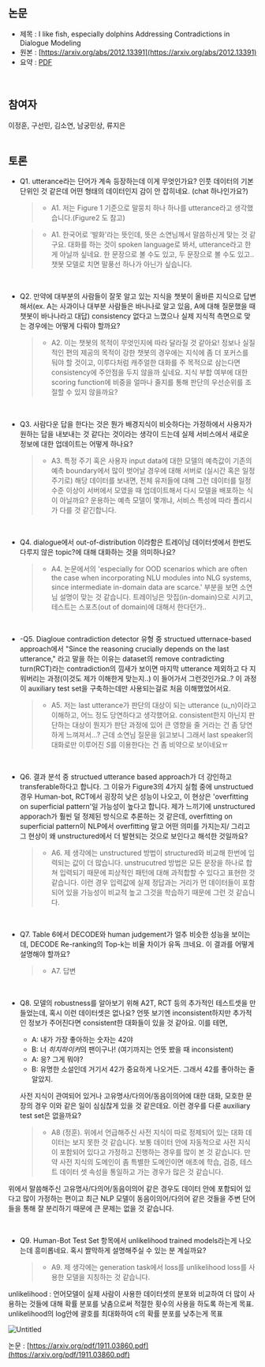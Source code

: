 ## 논문
- 제목 : I like fish, especially dolphins Addressing Contradictions in Dialogue Modeling
- 원본 : [https://arxiv.org/abs/2012.13391](https://arxiv.org/abs/2012.13391)
- 요약 : [PDF](https://github.com/vhrehfdl/NLP-Research-Follow/blob/main/season2/summary/7.%20I%20like%20fish%20especially%20dolphins%20Addressing%20Contradictions%20in%20Dialogue%20Modeling.pdf)
<br>


## 참여자
이정훈, 구선민, 김소연, 남궁민상, 류지은
<br><br>


## 토론
- Q1. utterance라는 단어가 계속 등장하는데 이게 무엇인가요? 인풋 데이터의 기본 단위인 것 같은데 어떤 형태의 데이터인지 감이 안 잡히네요. (chat 하나인가요?)

  >- A1. 저는 Figure 1 기준으로 말뭉치 하나 하나를 utterance라고 생각했습니다.(Figure2 도 참고)

  >- A1. 한국어로 '발화'라는 뜻인데, 뜻은 소연님께서 말씀하신게 맞는 것 같구요. 대화를 하는 것이 spoken language로 봐서, utterance라고 한게 아닐까 싶네요. 
  > 한 문장으로 볼 수도 있고, 두 문장으로 볼 수도 있고.. 챗봇 모델로 치면 말풍선 하나가 아닌가 싶습니다. 

<br>

- Q2. 만약에 대부분의 사람들이 잘못 알고 있는 지식을 챗봇이 올바른 지식으로 답변해서(ex. A는 사과이나 대부분 사람들은 바나나로 알고 있음, A에 대해 질문했을 때 챗봇이 바나나라고 대답) consistency 없다고 느꼈으나 실제 지식적 측면으로 맞는 경우에는 어떻게 다뤄야 할까요?

  >- A2. 이는 챗봇의 목적이 무엇인지에 따라 달라질 것 같아요! 정보나 실질적인 편의 제공의 목적이 강한 챗봇의 경우에는 지식에 좀 더 포커스를 둬야 할 것이고, 이루다처럼 캐주얼한 대화를 주 목적으로 삼는다면 consistency에 주안점을 두지 않을까 싶네요. 
  > 지식 부합 여부에 대한 scoring function에 비중을 얼마나 줄지를 통해 판단의 우선순위를 조절할 수 있지 않을까요?

<br>

- Q3. 사람다운 답을 한다는 것은 뭔가 배경지식이 비슷하다는 가정하에서 사용자가 원하는 답을 내보내는 것 같다는 것이라는 생각이 드는데 실제 서비스에서 새로운 정보에 대한 업데이트는 어떻게 하나요? 

  >- A3. 특정 주기 혹은 사용자 input data에 대한 모델의 예측값이 기존의 예측 boundary에서 많이 벗어날 경우에 대해 서버로 (실시간 혹은 일정 주기로) 해당 데이터를 보내면, 전체 유저들에 대해 그런 데이터를 일정 수준 이상이 서버에서 모였을 때 업데이트해서 다시 모델을 배포하는 식이 아닐까요? 운용하는 예측 모델이 몇개냐, 서비스 특성에 따라 폴리시가 다를 것 같긴합니다.

<br>

- Q4. dialogue에서 out-of-distribution 이라함은 트레이닝 데이터셋에서 한번도 다루지 않은 topic?에 대해 대화하는 것을 의미하나요? 

  >- A4. 논문에서의 'especially for OOD scenarios which are often the case when incorporating NLU modules into NLG systems, since intermediate in-domain data are scarce.' 부분을 보면 소연님 설명이 맞는 것 같습니다. 트레이닝은 맛집(in-domain)으로 시키고, 테스트는 스포츠(out of domain)에 대해서 한다던가..

<br>

- -Q5. Diagloue contradiction detector 유형 중 structued utternace-based approach에서 "Since the reasoning crucially depends on the last utterance,"  라고 말을 하는 이유는 dataset의 remove contradicting turn(RCT)라는 contradiction의 낌새가 보이면 마지막 utterance 제외하고 다 지워버리는 과정(이것도 제가 이해한게 맞는지..) 이 들어가서 그런것인가요..? 이 과정이 auxiliary test set을 구축하는데만 사용되는걸로 처음 이해했었어서요.

  >- A5. 저는 last utterance가 판단의 대상이 되는 utterance (u_n)이라고 이해하고, 어느 정도 당연하다고 생각했어요. consistent한지 아닌지 판단하는 대상이 뭔지가 판단 과정에 있어 큰 영향을 줄 거라는 건 좀 당연하게 느껴져서...? 근데 소연님 질문을 읽고보니 그래서 last speaker의 대화로만 이루어진 *S*를 이용한다는 건 좀 비약으로 보이네요ㅠ

<br>

- Q6. 결과 분석 중 structued utterance based approach가 더 강인하고 transferable하다고 합니다. 그 이유가 Figure3의 4가지 실험 중에 unstructued 경우 Human-bot, RCT에서 굉장히 낮은 성능이 나오고, 이 현상은 'overfitting on superficial pattern'일 가능성이 높다고 합니다. 제가 느끼기에 unstructured apporach가 훨씬 덜 정제된 방식으로 추론하는 것 같은데, overfitting on superficial pattern이 NLP에서 overfitting 말고 어떤 의미를 가지는지/ 그리고 그 현상이 왜 unstructured에서 더 발현되는 것으로 보인다고 해석한 것일까요?

  >- A6. 제 생각에는 unstructured 방법이 structured와 비교해 한번에 입력되는 값이 더 많습니다. unstrucutred 방법은 모든 문장을 하나로 합쳐 입력되기 때문에 피상적인 패턴에 대해 과적합할 수 있다고 표현한 것 같습니다. 이런 경우 입력값에 실제 정답과는 거리가 먼 데이터들이 포함되어 있을 가능성이 비교적 높고 그것을 학습하기 때문에 그런 것 같습니다.

<br>

- Q7. Table 6에서 DECODE와 human judgement가 얼추 비슷한 성능을 보이는데, DECODE Re-ranking의 Top-k는 비율 차이가 유독 크네요. 이 결과를 어떻게 설명해야 할까요?

  >- A7. 답변

<br>

- Q8. 모델의 robustness를 알아보기 위해 A2T, RCT 등의 추가적인 테스트셋을 만들었는데, 혹시 이런 데이터셋은 없나요? 언뜻 보기엔 inconsistent하지만 추가적인 정보가 주어진다면 consistent한 대화들이 있을 것 같아요. 이를 테면,

  - A: 내가 가장 좋아하는 숫자는 42야
  - B: 너 *히치하이커*의 팬이구나! (여기까지는 언뜻 봤을 때 inconsistent)
  - A: 응? 그게 뭐야?
  - B: 유명한 소설인데 거기서 42가 중요하게 나오거든. 그래서 42를 좋아하는 줄 알았지.

  사전 지식이 관여되어 있거나 고유명사/다의어/동음이의어에 대한 대화, 모호한 문장의 경우 이와 같은 일이 심심찮게 있을 것 같은데요. 이런 경우를 다룬 auxiliary test set은 없을까요?

  >- A8 (정훈). 위에서 언급해주신 사전 지식이 따로 정제되어 있는 대화 데이터는 보지 못한 것 같습니다. 보통 데이터 안에 자동적으로 사전 지식이 포함되어 있다고 가정하고 진행하는 경우를 많이 본 것 같습니다. 만약 사전 지식의 도메인이 좀 특별한 도메인이면 애초에 학습, 검증, 테스트 데이터 셋 속성을 통일하고 가는 경우가 많은 것 같습니다. 

위에서 말씀해주신 고유명사/다의어/동음이의어 같은 경우도 데이터 안에 포함되어 있다고 많이 가정하는 편이고 최근 NLP 모델이 동음이의어/다의어 같은 것들을 주변 단어들을 통해 잘 분리하기 때문에 큰 문제는 없을 것 같습니다.

<br>

- Q9. Human-Bot Test Set 항목에서 unlikelihood trained models라는게 나오는데 흥미롭네요. 혹시 짤막하게 설명해주실 수 있는 분 계실까요?

  >- A9. 제 생각에는 generation task에서 loss를 unlikelihood loss를 사용한 모델을 지칭하는 것 같습니다. 

unlikelihood : 언어모델이 실제 사람이 사용한 데이터셋의 분포와 비교하여 더 많이 사용하는 것들에 대해 확률 분포를 낮춤으로써 적절한 횟수의 사용을 하도록 하는게 목표. unlikelihood의 log안에 괄호를 최대화하여 c의 확률 분포를 낮추는게 목표

![Untitled](https://s3-us-west-2.amazonaws.com/secure.notion-static.com/b5090bfa-baa5-4f2d-88e5-37422bf1ef9c/Untitled.png)

논문 : [https://arxiv.org/pdf/1911.03860.pdf](https://arxiv.org/pdf/1911.03860.pdf)
